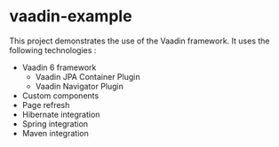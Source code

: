 vaadin-example
==============

This project demonstrates the use of the Vaadin framework. It uses the following technologies :

- Vaadin 6 framework 
	- Vaadin JPA Container Plugin
	- Vaadin Navigator Plugin
- Custom components
- Page refresh 
- Hibernate integration
- Spring integration
- Maven integration